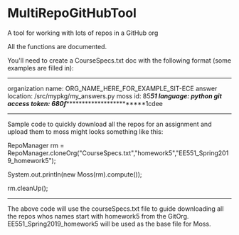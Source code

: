 # MultiRepoGitHubTool
A tool for working with lots of repos in a GitHub org


All the functions are documented.

You'll need to create a CourseSpecs.txt doc with the following format (some examples are filled in):

****************************************************
organization name: ORG_NAME_HERE_FOR_EXAMPLE_SIT-ECE
answer location: /src/mypkg/my_answers.py
moss id: 85*****51
language: python
git access token: 680f*****************************1cdee







*********************************************************

Sample code to quickly download all the repos for an assignment and upload them to moss might looks something like this:

RepoManager rm = RepoManager.cloneOrg("CourseSpecs.txt","homework5","EE551_Spring2019_homework5");

System.out.println(new Moss(rm).compute());

rm.cleanUp();

************************
The above code will use the courseSpecs.txt file to guide downloading all the repos whos names start with homework5 from the GitOrg.  EE551_Spring2019_homework5 will be used as the base file for Moss.